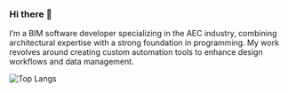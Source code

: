 ### Hi there 👋

I’m a BIM software developer specializing in the AEC industry, combining architectural expertise with a strong foundation in programming. 
My work revolves around creating custom automation tools to enhance design workflows and data management.

<!-- [![Julio's GitHub stats](https://github-readme-stats.vercel.app/api?username=jcesarpolo)](https://github.com/jcesarpolo/github-readme-stats) -->
![Top Langs](https://github-readme-stats-nine-sepia-94.vercel.app/api/top-langs/?username=jcesarpolo&layout=compact&theme=holi&langs_count=8)


<!--
**jcesarpolo/jcesarpolo** is a ✨ _special_ ✨ repository because its `README.md` (this file) appears on your GitHub profile.

Here are some ideas to get you started:

- 🔭 I’m currently working on ...
- 🌱 I’m currently learning ...
- 👯 I’m looking to collaborate on ...
- 🤔 I’m looking for help with ...
- 💬 Ask me about ...
- 📫 How to reach me: ...
- 😄 Pronouns: ...
- ⚡ Fun fact: ...
-->

